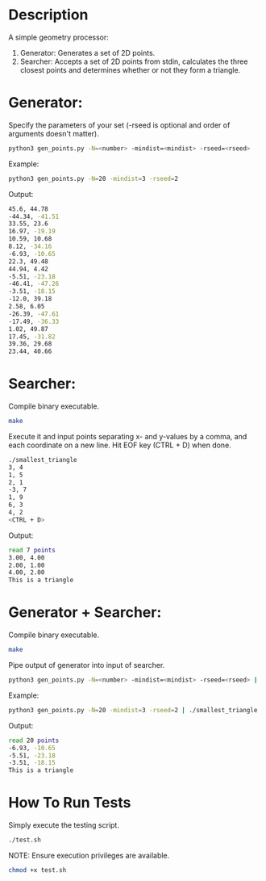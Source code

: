 # Description

A simple geometry processor:
1. Generator: Generates a set of 2D points.
1. Searcher: Accepts a set of 2D points from stdin, calculates the three closest points and determines whether or not they form a triangle.

# Generator:

Specify the parameters of your set (-rseed is optional and order of arguments doesn't matter).

```bash
python3 gen_points.py -N=<number> -mindist=<mindist> -rseed=<rseed>
```

Example:

```bash
python3 gen_points.py -N=20 -mindist=3 -rseed=2
```

Output:
```bash
45.6, 44.78
-44.34, -41.51
33.55, 23.6
16.97, -19.19
10.59, 10.68
8.12, -34.16
-6.93, -10.65
22.3, 49.48
44.94, 4.42
-5.51, -23.18
-46.41, -47.26
-3.51, -18.15
-12.0, 39.18
2.58, 6.05
-26.39, -47.61
-17.49, -36.33
1.02, 49.87
17.45, -31.82
39.36, 29.68
23.44, 40.66
```

# Searcher:

Compile binary executable.

```bash
make
```

Execute it and input points separating x- and y-values by a comma, and each coordinate on a new line. Hit EOF key (CTRL + D) when done.

```bash
./smallest_triangle
3, 4
1, 5
2, 1
-3, 7
1, 9
6, 3
4, 2
<CTRL + D>
```

Output:

```bash
read 7 points
3.00, 4.00
2.00, 1.00
4.00, 2.00
This is a triangle
```

# Generator + Searcher:

Compile binary executable.

```bash
make
```

Pipe output of generator into input of searcher.

```bash
python3 gen_points.py -N=<number> -mindist=<mindist> -rseed=<rseed> | ./smallest_triangle
```

Example:

```bash
python3 gen_points.py -N=20 -mindist=3 -rseed=2 | ./smallest_triangle
```

Output:
```bash
read 20 points
-6.93, -10.65
-5.51, -23.18
-3.51, -18.15
This is a triangle
```

# How To Run Tests

Simply execute the testing script.

```bash
./test.sh
```

NOTE: Ensure execution privileges are available.

```bash
chmod +x test.sh
```